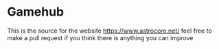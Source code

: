 # Gamehub

This is the source for the website https://www.astrocore.net/ feel free to make a pull request if you think there is anything you can improve

